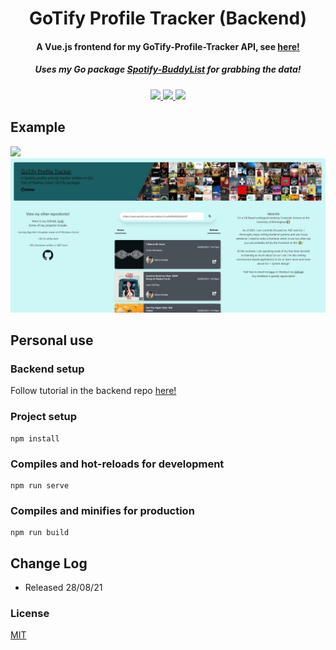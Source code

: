 <h1 align="center">
  GoTify Profile Tracker (Backend)
</h1>

<h4 align="center">A Vue.js frontend for my GoTify-Profile-Tracker API, see <a href="https://github.com/nathanjukes/GoTify-Profile-Tracker">here!</a></h4>
<h5 align="center">Uses my Go package <a href="https://github.com/nathanjukes/GoTify-BuddyListt">Spotify-BuddyList</a> for grabbing the data!</h5>


<p align="center">
  <a href="https://github.com/nathanjukes/GoTify-Profile-Tracker-Frontend">
      <img src="https://scrutinizer-ci.com/g/pH7Software/pH7-Social-Dating-CMS/badges/build.png?b=master">
  </a>
  <a href="https://github.com/nathanjukes/GoTify-Profile-Tracker-Frontend">
    <img src="https://img.shields.io/badge/version-v1.0-blue">
  </a>
  <a href="https://github.com/nathanjukes/GoTify-Profile-Tracker-Frontend/blob/master/LICENSE.md">
    <img src="https://img.shields.io/github/license/Naereen/StrapDown.js.svg">
  </a>
</p>


## Example

<img src="https://github.com/nathanjukes/GoTify-Profile-Tracker-Frontend/blob/master/gotify-profile.gif">
<img src="https://github.com/nathanjukes/GoTify-Profile-Tracker-Frontend/blob/master/gotify-profile-tracker-1.JPG">

## Personal use

### Backend setup

Follow tutorial in the backend repo <a href="https://github.com/nathanjukes/GoTify-Profile-Tracker">here!</a>


### Project setup
```
npm install
```

### Compiles and hot-reloads for development
```
npm run serve
```

### Compiles and minifies for production
```
npm run build
```

## Change Log

- Released 28/08/21

### License
[MIT](https://github.com/nathanjukes/GoTify-Profile-Tracker-Frontend/blob/master/LICENSE.md)

